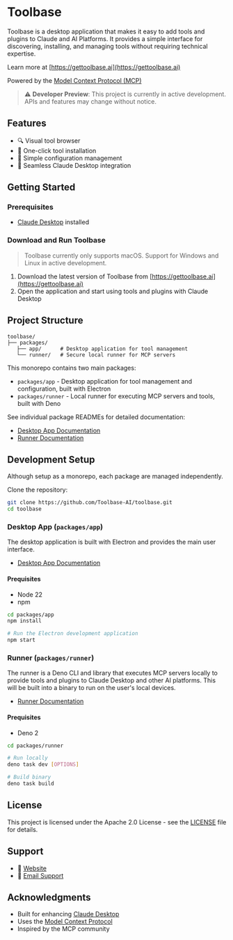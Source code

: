 # Toolbase

Toolbase is a desktop application that makes it easy to add tools and plugins to Claude and AI Platforms. It provides a simple interface for discovering, installing, and managing tools without requiring technical expertise.

Learn more at [https://gettoolbase.ai](https://gettoolbase.ai)

Powered by the [Model Context Protocol (MCP)](https://modelcontextprotocol.io)

> ⚠️ **Developer Preview**: This project is currently in active development. APIs and features may change without notice.

## Features

- 🔍 Visual tool browser
- 🚀 One-click tool installation
- 🔧 Simple configuration management
- 🔌 Seamless Claude Desktop integration

## Getting Started

### Prerequisites
- [Claude Desktop](https://claude.ai/download) installed

### Download and Run Toolbase
> Toolbase currently only supports macOS. Support for Windows and Linux in active development.

1. Download the latest version of Toolbase from [https://gettoolbase.ai](https://gettoolbase.ai)
2. Open the application and start using tools and plugins with Claude Desktop

## Project Structure

```
toolbase/
├── packages/
   ├── app/      # Desktop application for tool management
   └── runner/   # Secure local runner for MCP servers

```

This monorepo contains two main packages:

- `packages/app` - Desktop application for tool management and configuration, built with Electron
- `packages/runner` - Local runner for executing MCP servers and tools, built with Deno

See individual package READMEs for detailed documentation:

- [Desktop App Documentation](packages/app/README.md)
- [Runner Documentation](packages/runner/README.md)

## Development Setup

Although setup as a monorepo, each package are managed independently.

Clone the repository:
```bash
git clone https://github.com/Toolbase-AI/toolbase.git
cd toolbase
```

### Desktop App (`packages/app`)

The desktop application is built with Electron and provides the main user interface.

- [Desktop App Documentation](packages/app/README.md)

#### Prequisites
- Node 22
- npm

```bash
cd packages/app
npm install

# Run the Electron development application
npm start
```

### Runner (`packages/runner`)

The runner is a Deno CLI and library that executes MCP servers locally to provide tools and plugins to Claude Desktop and other AI platforms. This will be built into a binary to run on the user's local devices. 

- [Runner Documentation](packages/runner/README.md)

#### Prequisites
- Deno 2

```bash
cd packages/runner

# Run locally
deno task dev [OPTIONS]

# Build binary
deno task build
```

## License

This project is licensed under the Apache 2.0 License - see the [LICENSE](LICENSE) file for details.

## Support

- 📖 [Website](https://gettoolbase.ai)
- 📧 [Email Support](mailto:dev@gettoolbase.ai)

## Acknowledgments

- Built for enhancing [Claude Desktop](https://claude.ai)
- Uses the [Model Context Protocol](https://modelcontextprotocol.io)
- Inspired by the MCP community